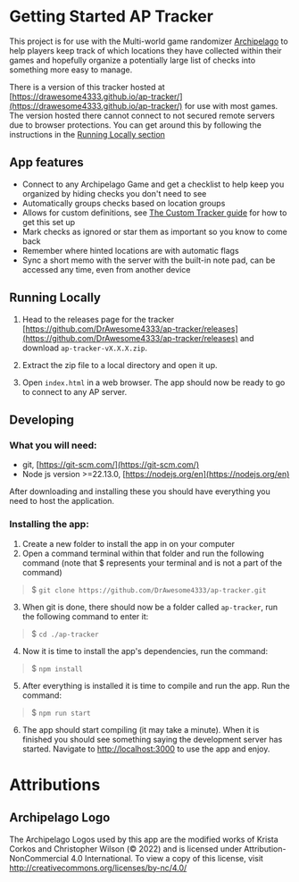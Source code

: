 # Getting Started AP Tracker

This project is for use with the Multi-world game randomizer [Archipelago](https://archipelago.gg) to help players keep track of which locations they have collected within their games and hopefully organize a potentially large list of checks into something more easy to manage.

There is a version of this tracker hosted at [https://drawesome4333.github.io/ap-tracker/](https://drawesome4333.github.io/ap-tracker/) for use with most games. The version hosted there cannot connect to not secured remote servers due to browser protections. You can get around this by following the instructions in the [Running Locally section](#running-locally)

## App features
- Connect to any Archipelago Game and get a checklist to help keep you organized by hiding checks you don't need to see
- Automatically groups checks based on location groups
- Allows for custom definitions, see [The Custom Tracker guide](./docs/customTrackers.md) for how to get this set up
- Mark checks as ignored or star them as important so you know to come back
- Remember where hinted locations are with automatic flags
- Sync a short memo with the server with the built-in note pad, can be accessed any time, even from another device

## Running Locally
1. Head to the releases page for the tracker [https://github.com/DrAwesome4333/ap-tracker/releases](https://github.com/DrAwesome4333/ap-tracker/releases) and download `ap-tracker-vX.X.X.zip`.

2. Extract the zip file to a local directory and open it up.

3. Open `index.html` in a web browser. The app should now be ready to go to connect to any AP server.

## Developing

### What you will need:
 - git, [https://git-scm.com/](https://git-scm.com/)
 - Node js version >=22.13.0, [https://nodejs.org/en](https://nodejs.org/en)

After downloading and installing these you should have everything you need to host the application.

### Installing the app:

1. Create a new folder to install the app in on your computer
2. Open a command terminal within that folder and run the following command (note that $ represents your terminal and is not a part of the command)
> $ `git clone https://github.com/DrAwesome4333/ap-tracker.git`
3. When git is done, there should now be a folder called `ap-tracker`, run the following command to enter it:
> $ `cd ./ap-tracker`
4. Now it is time to install the app's dependencies, run the command:
> $ `npm install`
5. After everything is installed it is time to compile and run the app. Run the command:
> $ `npm run start`
6. The app should start compiling (it may take a minute). When it is finished you should see something saying the development server has started. Navigate to [http://localhost:3000](http://localhost:3000) to use the app and enjoy.


# Attributions

## Archipelago Logo
The Archipelago Logos used by this app are the modified works of Krista Corkos and Christopher Wilson (© 2022) and is licensed under Attribution-NonCommercial 4.0 International. To view a copy of this license, visit http://creativecommons.org/licenses/by-nc/4.0/